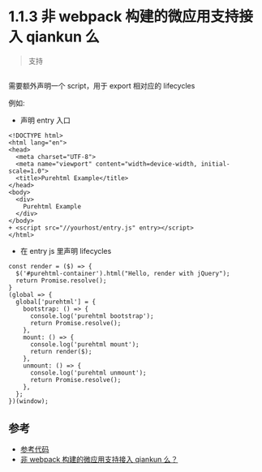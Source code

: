 # 1.1.3 非 webpack 构建的微应用支持接入 qiankun 么

>支持

## 

需要额外声明一个 script，用于 export 相对应的 lifecycles

例如:

- 声明 entry 入口
```
<!DOCTYPE html>
<html lang="en">
<head>
  <meta charset="UTF-8">
  <meta name="viewport" content="width=device-width, initial-scale=1.0">
  <title>Purehtml Example</title>
</head>
<body>
  <div>
    Purehtml Example
  </div>
</body>
+ <script src="//yourhost/entry.js" entry></script>
</html>

```
- 在 entry js 里声明 lifecycles


```
const render = ($) => {
  $('#purehtml-container').html("Hello, render with jQuery");
  return Promise.resolve();
}
(global => {
  global['purehtml'] = {
    bootstrap: () => {
      console.log('purehtml bootstrap');
      return Promise.resolve();
    },
    mount: () => {
      console.log('purehtml mount');
      return render($);
    },
    unmount: () => {
      console.log('purehtml unmount');
      return Promise.resolve();
    },
  };
})(window);

```


## 参考
- [参考代码](https://github.com/umijs/qiankun/tree/master/examples/purehtml)
- [非 webpack 构建的微应用支持接入 qiankun 么？](https://qiankun.umijs.org/zh/faq#%E9%9D%9E-webpack-%E6%9E%84%E5%BB%BA%E7%9A%84%E5%BE%AE%E5%BA%94%E7%94%A8%E6%94%AF%E6%8C%81%E6%8E%A5%E5%85%A5-qiankun-%E4%B9%88%EF%BC%9F)
